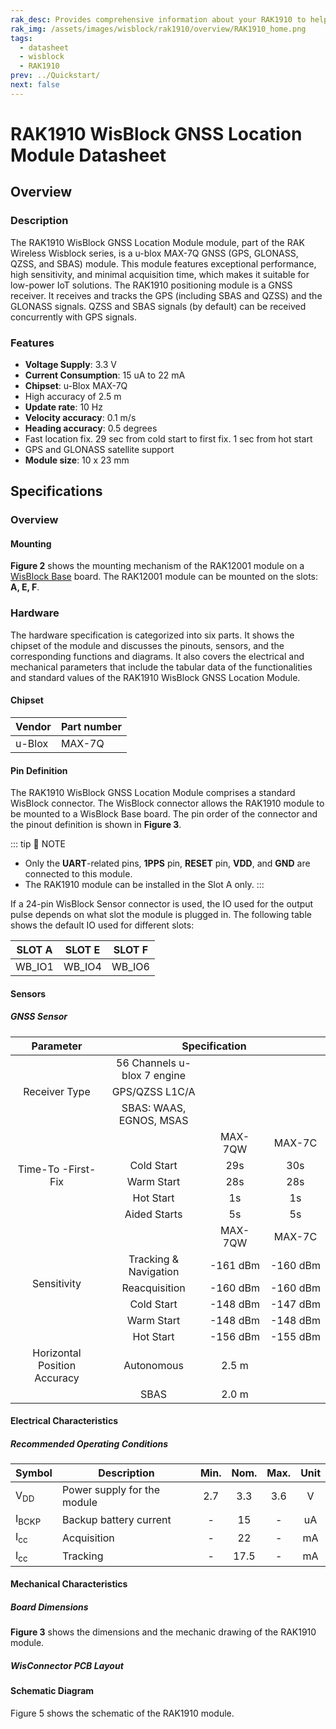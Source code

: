 ```yaml
---
rak_desc: Provides comprehensive information about your RAK1910 to help you use it. This information includes technical specifications, characteristics, and requirements, and it also discusses the device's components.
rak_img: /assets/images/wisblock/rak1910/overview/RAK1910_home.png
tags:
  - datasheet
  - wisblock
  - RAK1910
prev: ../Quickstart/
next: false
---
```


# RAK1910 WisBlock GNSS Location Module Datasheet

## Overview

<rk-img
  src="/assets/images/wisblock/rak1910/datasheet/RAK1910.svg"
  width="50%"
  caption="RAK1910 WisBlock GNSS Location Module"
/>

### Description

The RAK1910 WisBlock GNSS Location Module module, part of the RAK Wireless Wisblock series, is a u-blox MAX-7Q GNSS (GPS, GLONASS, QZSS, and SBAS) module. This module features exceptional performance, high sensitivity, and minimal acquisition time, which makes it suitable for low-power IoT solutions. The RAK1910 positioning module is a GNSS receiver. It receives and tracks the GPS (including SBAS and QZSS) and the GLONASS signals. QZSS and SBAS signals (by default) can be received concurrently with GPS signals.

### Features
* **Voltage Supply**: 3.3&nbsp;V
* **Current Consumption**: 15&nbsp;uA to 22&nbsp;mA
* **Chipset**: u-Blox MAX-7Q
* High accuracy of 2.5&nbsp;m
* **Update rate**: 10&nbsp;Hz
* **Velocity accuracy**: 0.1&nbsp;m/s
* **Heading accuracy**: 0.5 degrees
* Fast location fix. 29&nbsp;sec from cold start to first fix. 1&nbsp;sec from hot start
* GPS and GLONASS satellite support
* **Module size**: 10 x 23&nbsp;mm

## Specifications
### Overview


#### Mounting

**Figure 2** shows the mounting mechanism of the RAK12001 module on a [WisBlock Base](https://docs.rakwireless.com/Product-Categories/WisBlock/#wisblock-base) board. The RAK12001 module can be mounted on the slots: **A, E, F**.

<rk-img
  src="/assets/images/wisblock/rak1910/datasheet/RAK1910_mounting.png"
  width="50%"
  caption="RAK1910 WisBlock GNSS Location Module Mounting"
/>

### Hardware

The hardware specification is categorized into six parts. It shows the chipset of the module and discusses the pinouts, sensors, and the corresponding functions and diagrams. It also covers the electrical and mechanical parameters that include the tabular data of the functionalities and standard values of the RAK1910 WisBlock GNSS Location Module.

####  Chipset
| Vendor | Part number |
| ------ | ----------- |
| u-Blox | MAX-7Q      |

#### Pin Definition

The RAK1910 WisBlock GNSS Location Module comprises a standard WisBlock connector. The WisBlock connector allows the RAK1910 module to be mounted to a WisBlock Base board. The pin order of the connector and the pinout definition is shown in **Figure 3**.

<rk-img
  src="/assets/images/wisblock/rak1910/datasheet/RAK1910_pin.png"
  width="60%"
  caption="RAK1910 WisBlock GNSS Location Module Pinout Diagram"
/>

::: tip 📝 NOTE
- Only the **UART**-related pins, **1PPS** pin, **RESET** pin, **VDD**, and **GND** are connected to this module.
- The RAK1910 module can be installed in the Slot A only.
:::

If a 24-pin WisBlock Sensor connector is used, the IO used for the output pulse depends on what slot the module is plugged in. The following table shows the default IO used for different slots:

| SLOT A | SLOT E | SLOT F |
| ------ | ------ | ------ |
| WB_IO1 | WB_IO4 | WB_IO6 |


#### Sensors
##### GNSS Sensor
<table style="text-align: center">
<thead>
  <tr>
    <th>Parameter</th>
    <th colspan="3">Specification</th>
  </tr>
</thead>
<tbody>
  <tr>
    <td rowspan="3">Receiver Type</td>
    <td>56 Channels u-blox 7 engine</td>
    <td></td>
    <td></td>
  </tr>
  <tr>
    <td>GPS/QZSS L1C/A</td>
    <td></td>
    <td></td>
  </tr>
  <tr>
    <td>SBAS: WAAS, EGNOS, MSAS</td>
    <td></td>
    <td></td>
  </tr>
  <tr>
    <td rowspan="5">Time-To -First-Fix</td>
    <td></td>
    <td>MAX-7QW</td>
    <td>MAX-7C</td>
  </tr>
  <tr>
    <td>Cold Start</td>
    <td>29s</td>
    <td>30s</td>
  </tr>
  <tr>
    <td>Warm Start</td>
    <td>28s</td>
    <td>28s</td>
  </tr>
  <tr>
    <td>Hot Start</td>
    <td>1s</td>
    <td>1s</td>
  </tr>
  <tr>
    <td>Aided Starts</td>
    <td>5s</td>
    <td>5s</td>
  </tr>
  <tr>
    <td rowspan="6">Sensitivity</td>
    <td></td>
    <td>MAX-7QW</td>
    <td>MAX-7C</td>
  </tr>
  <tr>
    <td>Tracking &amp; Navigation</td>
    <td>-161&nbsp;dBm</td>
    <td>-160&nbsp;dBm</td>
  </tr>
  <tr>
    <td>Reacquisition</td>
    <td>-160&nbsp;dBm</td>
    <td>-160&nbsp;dBm</td>
  </tr>
  <tr>
    <td>Cold Start</td>
    <td>-148&nbsp;dBm</td>
    <td>-147&nbsp;dBm</td>
  </tr>
  <tr>
    <td>Warm Start</td>
    <td>-148&nbsp;dBm</td>
    <td>-148&nbsp;dBm</td>
  </tr>
  <tr>
    <td>Hot Start</td>
    <td>-156&nbsp;dBm</td>
    <td>-155&nbsp;dBm</td>
  </tr>
  <tr>
    <td>Horizontal Position Accuracy</td>
    <td>Autonomous</td>
    <td>2.5&nbsp;m</td>
    <td></td>
  </tr>
  <tr>
    <td></td>
    <td>SBAS</td>
    <td>2.0&nbsp;m</td>
    <td></td>
  </tr>
</tbody>
</table>

#### Electrical Characteristics

##### Recommended Operating Conditions
| Symbol           | Description                 | Min.  | Nom.  | Max.  | Unit  |
| ---------------- | --------------------------- | :---: | :---: | :---: | :---: |
| V<sub>DD</sub>   | Power supply for the module |  2.7  |  3.3  |  3.6  |   V   |
| I<sub>BCKP</sub> | Backup battery current      |   -   |  15   |   -   |  uA   |
| I<sub>cc</sub>   | Acquisition                 |   -   |  22   |   -   |  mA   |
| I<sub>cc</sub>   | Tracking                    |   -   | 17.5  |   -   |  mA   |

#### Mechanical Characteristics

##### Board Dimensions

**Figure 3** shows the dimensions and the mechanic drawing of the RAK1910 module.

<rk-img
  src="/assets/images/wisblock/rak1910/datasheet/RAK1910_mechanic_drawing.png"
  width="60%"
  caption="RAK1910 WisBlock GNSS Location Module Mechanic Drawing"
/>

##### WisConnector PCB Layout

<rk-img
  src="/assets/images/wisblock/rak1910/datasheet/MxxS1003K6M.png"
  width="100%"
  caption="WisConnector PCB footprint and recommendations"
/>

#### Schematic Diagram
Figure 5 shows the schematic of the RAK1910 module.

<rk-img
  src="/assets/images/wisblock/rak1910/datasheet/rak1910_schematic.png"
  width="100%"
  caption="RAK1910 WisBlock GNSS Location Module Schematic"
/> 
